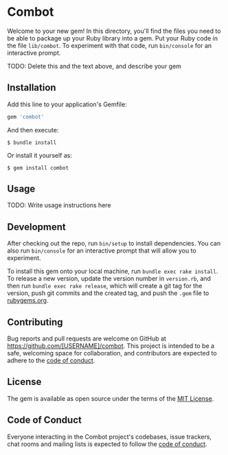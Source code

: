 # Combot

Welcome to your new gem! In this directory, you'll find the files you need to be able to package up your Ruby library into a gem. Put your Ruby code in the file `lib/combot`. To experiment with that code, run `bin/console` for an interactive prompt.

TODO: Delete this and the text above, and describe your gem

## Installation

Add this line to your application's Gemfile:

```ruby
gem 'combot'
```

And then execute:

    $ bundle install

Or install it yourself as:

    $ gem install combot

## Usage 

TODO: Write usage instructions here

## Development

After checking out the repo, run `bin/setup` to install dependencies. You can also run `bin/console` for an interactive prompt that will allow you to experiment.

To install this gem onto your local machine, run `bundle exec rake install`. To release a new version, update the version number in `version.rb`, and then run `bundle exec rake release`, which will create a git tag for the version, push git commits and the created tag, and push the `.gem` file to [rubygems.org](https://rubygems.org).

## Contributing

Bug reports and pull requests are welcome on GitHub at https://github.com/[USERNAME]/combot. This project is intended to be a safe, welcoming space for collaboration, and contributors are expected to adhere to the [code of conduct](https://github.com/[USERNAME]/combot/blob/master/CODE_OF_CONDUCT.md).

## License

The gem is available as open source under the terms of the [MIT License](https://opensource.org/licenses/MIT).

## Code of Conduct

Everyone interacting in the Combot project's codebases, issue trackers, chat rooms and mailing lists is expected to follow the [code of conduct](https://github.com/[USERNAME]/combot/blob/master/CODE_OF_CONDUCT.md).
